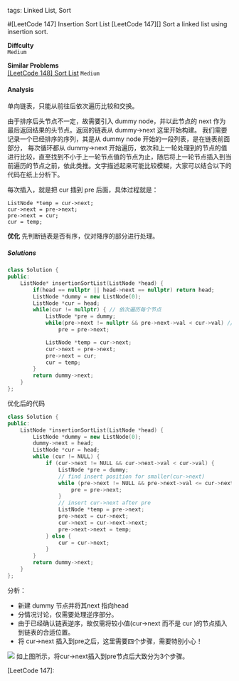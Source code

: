 tags: Linked List, Sort

#[LeetCode 147]  Insertion Sort List
[LeetCode 147][]
Sort a linked list using insertion sort.

**Diffculty**  
`Medium`

**Similar Problems**  
[[LeetCode 148] Sort List]() `Medium`


#### Analysis

单向链表，只能从前往后依次遍历比较和交换。

由于排序后头节点不一定，故需要引入 dummy node，并以此节点的 next 作为最后返回结果的头节点。返回的链表从 dummy->next 这里开始构建。
我们需要记录一个已经排序的序列，其是从 dummy node 开始的一段列表，是在链表前面部分，
每次循环都从 dummy->next 开始遍历，依次和上一轮处理到的节点的值进行比较，直至找到不小于上一轮节点值的节点为止，随后将上一轮节点插入到当前遍历的节点之前，依此类推。文字描述起来可能比较模糊，大家可以结合以下的代码在纸上分析下。

每次插入，就是把 cur 插到 pre 后面，具体过程就是：

    ListNode *temp = cur->next;
    cur->next = pre->next;
    pre->next = cur;
    cur = temp;

**优化**
先判断链表是否有序，仅对降序的部分进行处理。


##### Solutions

```cpp
class Solution {
public:
    ListNode* insertionSortList(ListNode *head) {  
        if(head == nullptr || head->next == nullptr) return head;
        ListNode *dummy = new ListNode(0);
        ListNode *cur = head;
        while(cur != nullptr) { // 依次遍历每个节点
            ListNode *pre = dummy;
            while(pre->next != nullptr && pre->next->val < cur->val) // 遍历已排序的那部分链表
                pre = pre->next;

            ListNode *temp = cur->next;
            cur->next = pre->next;
            pre->next = cur;
            cur = temp;
        }
        return dummy->next;
    }
};
```


优化后的代码

```cpp
class Solution {
public:
    ListNode *insertionSortList(ListNode *head) {
        ListNode *dummy = new ListNode(0);
        dummy->next = head;
        ListNode *cur = head;
        while (cur != NULL) {
            if (cur->next != NULL && cur->next->val < cur->val) {
                ListNode *pre = dummy;
                // find insert position for smaller(cur->next)
                while (pre->next != NULL && pre->next->val <= cur->next->val) {
                    pre = pre->next;
                }
                // insert cur->next after pre
                ListNode *temp = pre->next;
                pre->next = cur->next;
                cur->next = cur->next->next;
                pre->next->next = temp;
            } else {
                cur = cur->next;
            }
        }
        return dummy->next;
    }
};
```

分析：

 - 新建 dummy 节点并将其next 指向head
 - 分情况讨论，仅需要处理逆序部分。
 - 由于已经确认链表逆序，故仅需将较小值(cur->next 而不是 cur )的节点插入到链表的合适位置。
 - 将 cur->next 插入到pre之后，这里需要四个步骤，需要特别小心！

![](http://box.kancloud.cn/2015-10-24_562b1f502445b.png)
如上图所示，将cur->next插入到pre节点后大致分为3个步骤。

[LeetCode 147]: